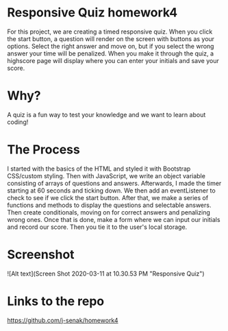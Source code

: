 # Responsive Quiz homework4
For this project, we are creating a timed responsive quiz. When you click the start button, a question will render on the screen with buttons as your options. Select the right answer and move on, but if you select the wrong answer your time will be penalized. When you make it through the quiz, a highscore page will display where you can enter your initials and save your score.

# Why?
A quiz is a fun way to test your knowledge and we want to learn about coding!


# The Process
I started with the basics of the HTML and styled it with Bootstrap CSS/custom styling. Then with JavaScript, we write an object variable consisting of arrays of questions and answers. Afterwards, I made the timer starting at 60 seconds and ticking down. We then add an eventListener to check to see if we click the start button. After that, we make a series of functions and methods to display the questions and selectable answers. Then create conditionals, moving on for correct answers and penalizing wrong ones. Once that is done, make a form where we can input our initials and record our score. Then you tie it to the user's local storage.

# Screenshot
![Alt text](Screen Shot 2020-03-11 at 10.30.53 PM "Responsive Quiz")

# Links to the repo
https://github.com/j-senak/homework4
